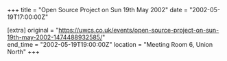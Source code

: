 +++
title = "Open Source Project on Sun 19th May 2002"
date = "2002-05-19T17:00:00Z"

[extra]
original = "https://uwcs.co.uk/events/open-source-project-on-sun-19th-may-2002-1474488932585/"    
end_time = "2002-05-19T19:00:00Z"
location = "Meeting Room 6, Union North"
+++



